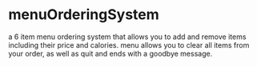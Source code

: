 # menuOrderingSystem
a 6 item menu ordering system that allows you to add and remove items including their price and calories.
menu allows you to clear all items from your order, as well as quit and ends with a goodbye message.
